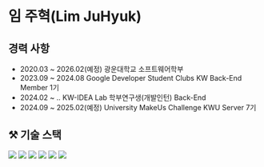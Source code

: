 # 임 주혁(Lim JuHyuk) 

## 경력 사항
* 2020.03 ~ 2026.02(예정) 광운대학교 소프트웨어학부
* 2023.09 ~ 2024.08 Google Developer Student Clubs KW Back-End Member 1기
* 2024.02 ~ .. KW-IDEA Lab 학부연구생(개발인턴) Back-End
* 2024.09 ~ 2025.02(예정) University MakeUs Challenge KWU Server 7기

## ⚒ 기술 스택
<img src="https://img.shields.io/badge/Java-007396?style=flat-square&logo=java&logoColor=white"/> <img src="https://img.shields.io/badge/C++-00599C?style=flat-square&logo=cplusplus&logoColor=white"/> <img src="https://img.shields.io/badge/Spring Boot-6DB33F?style=flat-square&logo=springboot&logoColor=white"/> <img src="https://img.shields.io/badge/MariaDB-003545?style=flat-square&logo=mariadb&logoColor=white"/> <img src="https://img.shields.io/badge/MySQL-4479A1?style=flat-square&logo=mysql&logoColor=white"/> 
 <img src="https://img.shields.io/badge/Intellij Idea-000000?style=flat-square&logo=intellijidea&logoColor=white"/>
